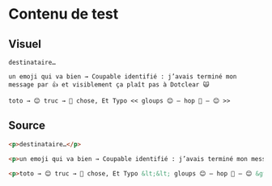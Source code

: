 Contenu de test
===============

Visuel
------

```
destinataire…

un emoji qui va bien → Coupable identifié : j’avais terminé mon message par 👍 et visiblement ça plaît pas à Dotclear 🙀

toto → 😊 truc → 💩 chose, Et Typo << gloups 😊 — hop 💩 — 😊 >>
```

Source
------

```html
<p>destinataire…</p>

<p>un emoji qui va bien → Coupable identifié : j’avais terminé mon message par 👍 et visiblement ça plaît pas à Dotclear 🙀</p>

<p>toto → 😊 truc → 💩 chose, Et Typo &lt;&lt; gloups 😊 — hop 💩 — 😊 &gt;&gt;</p>
```
